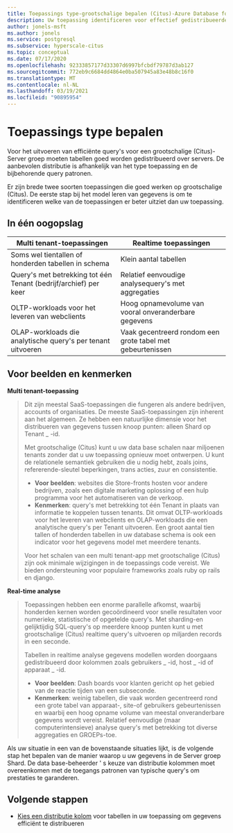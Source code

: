 ```yaml
---
title: Toepassings type-grootschalige bepalen (Citus)-Azure Database for PostgreSQL
description: Uw toepassing identificeren voor effectief gedistribueerde gegevens modellering
author: jonels-msft
ms.author: jonels
ms.service: postgresql
ms.subservice: hyperscale-citus
ms.topic: conceptual
ms.date: 07/17/2020
ms.openlocfilehash: 92333857177d33307d6997bfcbdf79787d3ab127
ms.sourcegitcommit: 772eb9c6684dd4864e0ba507945a83e48b8c16f0
ms.translationtype: MT
ms.contentlocale: nl-NL
ms.lasthandoff: 03/19/2021
ms.locfileid: "90895954"
---
```

# <a name="determining-application-type"></a>Toepassings type bepalen

Voor het uitvoeren van efficiënte query's voor een grootschalige (Citus)-Server groep moeten tabellen goed worden gedistribueerd over servers. De aanbevolen distributie is afhankelijk van het type toepassing en de bijbehorende query patronen.

Er zijn brede twee soorten toepassingen die goed werken op grootschalige (Citus). De eerste stap bij het model leren van gegevens is om te identificeren welke van de toepassingen er beter uitziet dan uw toepassing.

## <a name="at-a-glance"></a>In één oogopslag

| Multi tenant-toepassingen                                 | Realtime toepassingen                                |
|-----------------------------------------------------------|-------------------------------------------------------|
| Soms wel tientallen of honderden tabellen in schema          | Klein aantal tabellen                                |
| Query's met betrekking tot één Tenant (bedrijf/archief) per keer | Relatief eenvoudige analysequery's met aggregaties |
| OLTP-workloads voor het leveren van webclients                    | Hoog opnamevolume van vooral onveranderbare gegevens           |
| OLAP-workloads die analytische query's per tenant uitvoeren   | Vaak gecentreerd rondom een grote tabel met gebeurtenissen            |

## <a name="examples-and-characteristics"></a>Voor beelden en kenmerken

**Multi tenant-toepassing**

> Dit zijn meestal SaaS-toepassingen die fungeren als andere bedrijven, accounts of organisaties. De meeste SaaS-toepassingen zijn inherent aan het algemeen. Ze hebben een natuurlijke dimensie voor het distribueren van gegevens tussen knoop punten: alleen Shard op Tenant \_ -id.
>
> Met grootschalige (Citus) kunt u uw data base schalen naar miljoenen tenants zonder dat u uw toepassing opnieuw moet ontwerpen. U kunt de relationele semantiek gebruiken die u nodig hebt, zoals joins, refererende-sleutel beperkingen, trans acties, zuur en consistentie.
>
> -   **Voor beelden**: websites die Store-fronts hosten voor andere bedrijven, zoals een digitale marketing oplossing of een hulp programma voor het automatiseren van de verkoop.
> -   **Kenmerken**: query's met betrekking tot één Tenant in plaats van informatie te koppelen tussen tenants. Dit omvat OLTP-workloads voor het leveren van webclients en OLAP-workloads die een analytische query's per Tenant uitvoeren. Een groot aantal tien tallen of honderden tabellen in uw database schema is ook een indicator voor het gegevens model met meerdere tenants.
>
> Voor het schalen van een multi tenant-app met grootschalige (Citus) zijn ook minimale wijzigingen in de toepassings code vereist. We bieden ondersteuning voor populaire frameworks zoals ruby op rails en django.

**Real-time analyse**

> Toepassingen hebben een enorme parallelle afkomst, waarbij honderden kernen worden gecoördineerd voor snelle resultaten voor numerieke, statistische of opgetelde query's.  Met sharding-en gelijktijdig SQL-query's op meerdere knoop punten kunt u met grootschalige (Citus) realtime query's uitvoeren op miljarden records in een seconde.
>
> Tabellen in realtime analyse gegevens modellen worden doorgaans gedistribueerd door kolommen zoals gebruikers \_ -id, host \_ -id of apparaat \_ -id.
>
> -   **Voor beelden**: Dash boards voor klanten gericht op het gebied van de reactie tijden van een subseconde.
> -   **Kenmerken**: weinig tabellen, die vaak worden gecentreerd rond een grote tabel van apparaat-, site-of gebruikers gebeurtenissen en waarbij een hoog opname volume van meestal onveranderbare gegevens wordt vereist. Relatief eenvoudige (maar computerintensieve) analyse query's met betrekking tot diverse aggregaties en GROEPs-toe.

Als uw situatie in een van de bovenstaande situaties lijkt, is de volgende stap het bepalen van de manier waarop u uw gegevens in de Server groep Shard. De data base-beheerder \' s keuze van distributie kolommen moet overeenkomen met de toegangs patronen van typische query's om prestaties te garanderen.

## <a name="next-steps"></a>Volgende stappen

* [Kies een distributie kolom](concepts-hyperscale-choose-distribution-column.md) voor tabellen in uw toepassing om gegevens efficiënt te distribueren
